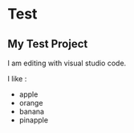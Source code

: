 # Test

## My Test Project

I am editing with visual studio code.

I like :
* apple
* orange
* banana
* pinapple